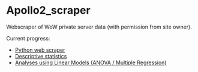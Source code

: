 # Apollo2_scraper
Webscraper of WoW private server data (with permission from site owner).

Current progress:

- [Python web scraper](scraper/apolloPy_WebScraper.py)
- [Descriptive statistics](analysis/ApolloPy_R_StatDesc.md)
- [Analyses using Linear Models (ANOVA / Multiple Regression)](analysis/ApolloPy_R_Anl01.md)
